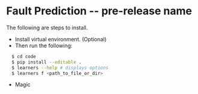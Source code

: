 # Fault Prediction -- pre-release name

The following are steps to install.

  - Install virtual environment. (Optional)
  - Then run the following:
```sh
  $ cd code
  $ pip install --editable .
  $ learners --help # displays options
  $ learners f <path_to_file_or_dir>
```
  - Magic
